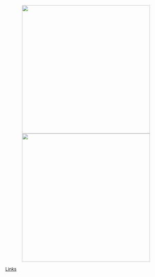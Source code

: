 <div align="center">
  <a href="https://github.com/rafaax">
   <img height="400em" src="https://github-readme-stats.vercel.app/api/top-langs/?username=rafaax&layout=donut-vertical"/>
    <img height="400em" src="https://github-readme-stats.vercel.app/api/top-langs/?username=rafaax&hide=html,css,hack"/>
  </a>
</div>
  
  <a href="https://rafaax.carrd.co">Links</a>
  
